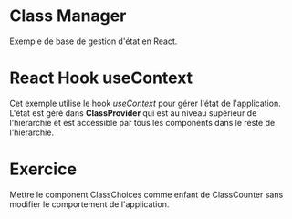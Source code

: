 # Class Manager

Exemple de base de gestion d'état en React.


# React Hook useContext

Cet exemple utilise le hook _useContext_ pour gérer l'état de l'application. L'état est géré dans **ClassProvider** qui est au niveau supérieur de l'hierarchie et est accessible par tous les components dans le reste de l'hierarchie.

# Exercice

Mettre le component ClassChoices comme enfant de ClassCounter sans modifier le comportement de l'application. 